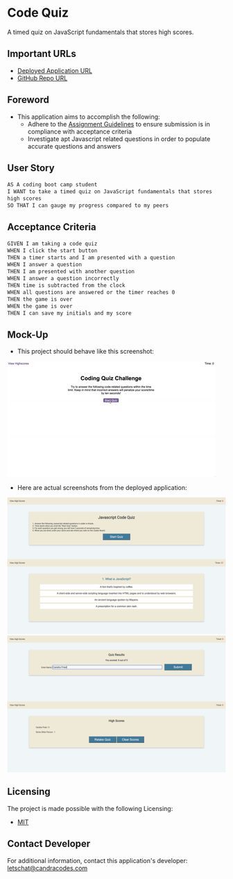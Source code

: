 # Code Quiz
A timed quiz on JavaScript fundamentals that stores high scores.

## Important URLs

* [Deployed Application URL](https://candracodes.github.io/code-quiz/) 
* [GitHub Repo URL](https://github.com/candracodes/code-quiz)

## Foreword

* This application aims to accomplish the following:
    * Adhere to the [Assignment Guidelines](./assets/_guide/README.md) to ensure submission is in compliance with acceptance criteria
    * Investigate apt Javascript related questions in order to populate accurate questions and answers


## User Story

```
AS A coding boot camp student
I WANT to take a timed quiz on JavaScript fundamentals that stores high scores
SO THAT I can gauge my progress compared to my peers
```

## Acceptance Criteria

```
GIVEN I am taking a code quiz
WHEN I click the start button
THEN a timer starts and I am presented with a question
WHEN I answer a question
THEN I am presented with another question
WHEN I answer a question incorrectly
THEN time is subtracted from the clock
WHEN all questions are answered or the timer reaches 0
THEN the game is over
WHEN the game is over
THEN I can save my initials and my score
```

## Mock-Up

* This project should behave like this screenshot:

![Official Screenshot](./assets/_guide/Assets/04-web-apis-homework-demo.gif)

* Here are actual screenshots from the deployed application:

![Screenshot 1](./assets/_guide/Assets/screenshot1.png)
![Screenshot 2](./assets/_guide/Assets/screenshot2.png)

## Licensing
The project is made possible with the following Licensing:
- [MIT](license.txt)

## Contact Developer
For additional information, contact this application's developer: letschat@candracodes.com